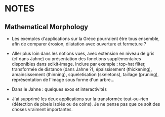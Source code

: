 # NOTES

## Mathematical Morphology

* Les exemples d'applications sur la Grèce pourraient être tous ensemble, afin de comparer érosion, dilatation avec ouverture et fermeture ?

* Aller plus loin dans les notions vues, avec extension en niveau de gris (cf dans Jahne) ou présentation des fonctions supplémentaires disponibles dans scikit-image. Inclure par exemple : top-hat filter, transformée de distance (dans Jahne ?), épaissisement (thickening), amainsissement (thinning), squeletisation (skeletons), taillage (pruning), représentation de l'image sous forme d'un arbre...

* Dans le Jahne : quelques exos et interactivités

* J'ai supprimé les deux applications sur la transformée tout-ou-rien (détection de pixels isolés ou de coins). Je ne pense pas que ce soit des choses vraiment importantes.
